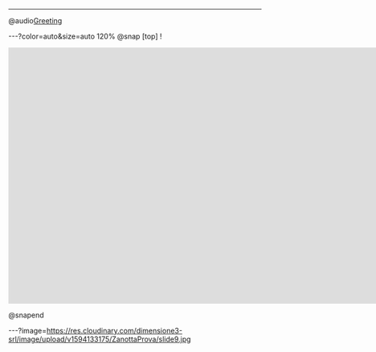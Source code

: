 ---
@audio[Greeting](assets/audio/Jill_of_the_Jungle_Funky_Theme)

---?color=auto&size=auto 120%
@snap [top]
!<div class="sketchfab-embed-wrapper">
    <iframe title="A 3D model" width="1920" height="510" src="https://sketchfab.com/models/15765b8a4c254ed394bb729ae0ed9641/embed?autostart=1&amp;ui_controls=1&amp;ui_infos=1&amp;ui_inspector=1&amp;ui_stop=1&amp;ui_watermark=1&amp;ui_watermark_link=1" frameborder="0" allow="autoplay; fullscreen; vr" mozallowfullscreen="true" webkitallowfullscreen="true"></iframe>
 
</div>
@snapend

---?image=https://res.cloudinary.com/dimensione3-srl/image/upload/v1594133175/ZanottaProva/slide9.jpg